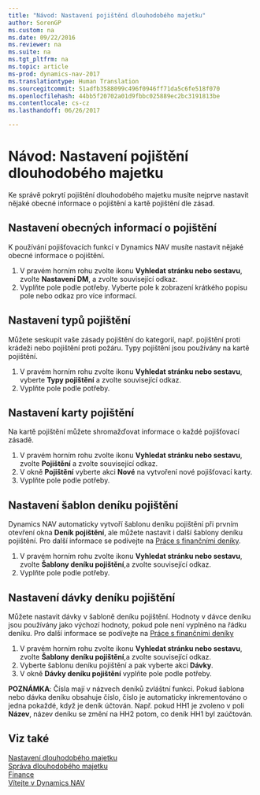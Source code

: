 ```yaml
---
title: "Návod: Nastavení pojištění dlouhodobého majetku"
author: SorenGP
ms.custom: na
ms.date: 09/22/2016
ms.reviewer: na
ms.suite: na
ms.tgt_pltfrm: na
ms.topic: article
ms-prod: dynamics-nav-2017
ms.translationtype: Human Translation
ms.sourcegitcommit: 51adfb3588099c496f0946ff71da5c6fe518f070
ms.openlocfilehash: 44bb5f20702a01d9fbbc025889ec2bc3191813be
ms.contentlocale: cs-cz
ms.lasthandoff: 06/26/2017

---
```


# <a name="how-to-set-up-fixed-asset-insurance"></a>Návod: Nastavení pojištění dlouhodobého majetku
Ke správě pokrytí pojištění dlouhodobého majetku musíte nejprve nastavit nějaké obecné informace o pojištění a kartě pojištění dle zásad.

## <a name="to-set-up-general-insurance-information"></a>Nastavení obecných informací o pojištění  
K používání pojišťovacích funkcí v Dynamics NAV musíte nastavit nějaké obecné informace o pojištění.  
1. V pravém horním rohu zvolte ikonu **Vyhledat stránku nebo sestavu**, zvolte **Nastavení DM**, a zvolte související odkaz.  
2. Vyplňte pole podle potřeby. Vyberte pole k zobrazení krátkého popisu pole nebo odkaz pro více informací.  

## <a name="to-set-up-insurance-types"></a>Nastavení typů pojištění  
Můžete seskupit vaše zásady pojištění do kategorií, např. pojištění proti krádeži nebo pojištění proti požáru. Typy pojištění jsou používány na kartě pojištění.
1. V pravém horním rohu zvolte ikonu **Vyhledat stránku nebo sestavu**, vyberte **Typy pojištění** a zvolte související odkaz.  
2. Vyplňte pole podle potřeby.

## <a name="to-set-up-insurance-cards"></a>Nastavení karty pojištění  
Na kartě pojištění můžete shromažďovat informace o každé pojišťovací zásadě.  
1. V pravém horním rohu zvolte ikonu **Vyhledat stránku nebo sestavu**, zvolte **Pojištění** a zvolte související odkaz.  
2. V okně **Pojištění** vyberte akci **Nové** na vytvoření nové pojišťovací karty.  
3. Vyplňte pole podle potřeby.

## <a name="to-set-up-insurance-journal-templates"></a>Nastavení šablon deníku pojištění  
Dynamics NAV automaticky vytvoří šablonu deníku pojištění při prvním otevření okna **Deník pojištění**, ale můžete nastavit i další šablony deníku pojištění. Pro další informace se podívejte na [Práce s finančními deníky](ui-work-general-journals.md).  
1. V pravém horním rohu zvolte ikonu **Vyhledat stránku nebo sestavu**, zvolte **Šablony deníku pojištění**,a zvolte související odkaz.  
2. Vyplňte pole podle potřeby.

## <a name="to-set-up-insurance-journal-batches"></a>Nastavení dávky deníku pojištění  
Můžete nastavit dávky v šabloně deníku pojištění. Hodnoty v dávce deníku jsou používány jako výchozí hodnoty, pokud pole není vyplněno na řádku deníku. Pro další informace se podívejte na [Práce s finančními deníky](ui-work-general-journals.md)  
1. V pravém horním rohu zvolte ikonu **Vyhledat stránku nebo sestavu**, zvolte **Šablony deníku pojištění**,a zvolte související odkaz.  
2. Vyberte šablonu deníku pojištění a pak vyberte akci **Dávky**.
3. V okně **Dávky deníku pojištění** vyplňte pole podle potřeby.

**POZNÁMKA**: Čísla mají v názvech deníků zvláštní funkci. Pokud šablona nebo dávka deníku obsahuje číslo, číslo je automaticky inkrementováno o jedna pokaždé, když je deník účtován. Např. pokud HH1 je zvoleno v poli **Název**, název deníku se změní na HH2 potom, co deník HH1 byl zaúčtován.

## <a name="see-also"></a>Viz také
[Nastavení dlouhodobého majetku](fa-setup.md)  
[Správa dlouhodobého majetku](fa-manage.md)  
[Finance](finance-setup.md)  
[Vítejte v Dynamics NAV](across-get-started.md)

